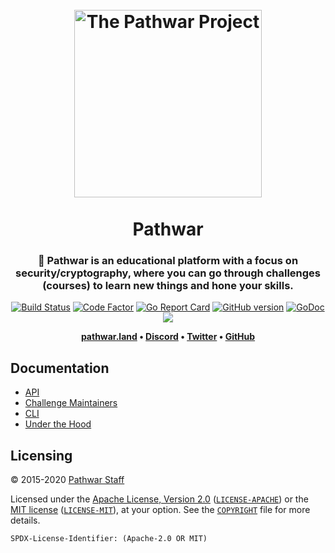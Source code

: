 <h1 align="center">
  <br>
  <img src="https://raw.githubusercontent.com/pathwar/pathwar/master/assets/logotype/mono/MONO-pathwar-logotype.svg?sanitize=true" alt="The Pathwar Project" height="300px">
  <br>
  <br>
  Pathwar
  <br>
</h1>

<h3 align="center">🤝 Pathwar is an educational platform with a focus on security/cryptography, where you can go through challenges (courses) to learn new things and hone your skills.</h3>

<p align="center">
  <a href="https://circleci.com/gh/pathwar/pathwar"><img src="https://circleci.com/gh/pathwar/pathwar.svg?style=shield" alt="Build Status"></a>
  <a href="https://www.codefactor.io/repository/github/pathwar/pathwar"><img src="https://www.codefactor.io/repository/github/pathwar/pathwar/badge" alt="Code Factor"></a>
  <a href="https://goreportcard.com/report/pathwar/pathwar"><img src="https://goreportcard.com/badge/pathwar/pathwar" alt="Go Report Card"></a>
  <a href="https://github.com/pathwar/pathwar/releases"><img src="https://badge.fury.io/gh/pathwar%2Fpathwar.svg" alt="GitHub version"></a>
  <a href="https://godoc.org/pathwar.land/go"><img src="https://godoc.org/pathwar.land/go?status.svg" alt="GoDoc"></a>
  <a href="https://codecov.io/gh/pathwar/pathwar"><img src="https://codecov.io/gh/pathwar/pathwar/branch/master/graph/badge.svg" /></a>
</p>

<p align="center"><b>
  <a href="https://pathwar.land">pathwar.land</a> •
  <a href="https://crpt.fyi/pathwar-discord">Discord</a> •
  <a href="https://twitter.com/pathwar_land">Twitter</a> •
  <a href="https://github.com/pathwar">GitHub</a>
</b></p>

## Documentation

* [API](https://github.com/pathwar/pathwar/wiki/API)
* [Challenge Maintainers](https://github.com/pathwar/pathwar/wiki/Challenge-Maintainers)
* [CLI](https://github.com/pathwar/pathwar/wiki/CLI)
* [Under the Hood](https://github.com/pathwar/pathwar/wiki/Under-the-Hood)

## Licensing

© 2015-2020 [Pathwar Staff](https://pathwar.land)

Licensed under the [Apache License, Version 2.0](https://www.apache.org/licenses/LICENSE-2.0) ([`LICENSE-APACHE`](LICENSE-APACHE)) or the [MIT license](https://opensource.org/licenses/MIT) ([`LICENSE-MIT`](LICENSE-MIT)), at your option. See the [`COPYRIGHT`](COPYRIGHT) file for more details.

`SPDX-License-Identifier: (Apache-2.0 OR MIT)`
